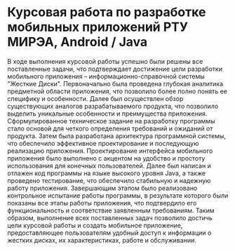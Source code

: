 # Курсовая работа по разработке мобильных приложений РТУ МИРЭА, Android / Java
В ходе выполнения курсовой работы успешно были решены все
поставленные задачи, что подтверждает достижение цели разработки
мобильного приложения – информационно-справочной системы "Жесткие
Диски".
Первоначально была проведена глубокая аналитика предметной области
приложения, что позволило более полно понять ее специфику и особенности.
Далее был осуществлен обзор существующих аналогов разрабатываемого
продукта, что позволило выделить уникальные особенности и преимущества
приложения.
Сформулированное техническое задание на разработку программы
стало основой для четкого определения требований и ожиданий от продукта.
Затем была разработана архитектура программной системы, что обеспечило
эффективное проектирование и последующую реализацию приложения.
Проектирование интерфейса мобильного приложения было выполнено
с акцентом на удобство и простоту использования для конечных
пользователей. Далее был написан и отлажен код программы на языке
высокого уровня Java, а также проведено тестирование, что обеспечило
стабильную и надежную работу приложения.
Завершающим этапом было реализовано контрольное испытание работы
программы, в результате которого были показаны все этапы работы
приложения, что подтвердило его функциональность и соответствие
заявленным требованиям.
Таким образом, выполнение всех поставленных задач позволило
достичь цели курсовой работы и создать мобильное приложение,
предоставляющее пользователям удобный доступ к информации о жестких
дисках, их характеристиках, работе и обслуживании.
